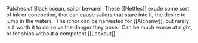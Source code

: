 Patches of Black ocean, sailor beware!  These [[Nettles]] exude some sort of ink or concoction, that can cause sailors that stare into it, the desire to jump in the waters.  The ichor can be harvested for [[Alchemy]], but rarely is it worth it to do so vs the danger they pose.  Can be much worse at night, or for ships without a competent [[Lookout]].